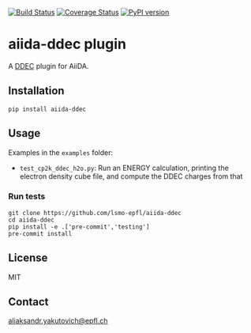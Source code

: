 [![Build Status](https://github.com/lsmo-epfl/aiida-ddec/workflows/ci/badge.svg)](https://github.com/lsmo-epfl/aiida-ddec/actions)
[![Coverage Status](https://codecov.io/gh/lsmo-epfl/aiida-ddec/branch/develop/graph/badge.svg)](https://codecov.io/gh/lsmo-epfl/aiida-ddec)
[![PyPI version](https://badge.fury.io/py/aiida-ddec.svg)](https://badge.fury.io/py/aiida-ddec)


# aiida-ddec plugin

A [DDEC](https://sourceforge.net/projects/ddec/files/) plugin for AiiDA.

## Installation

```shell
pip install aiida-ddec
```

## Usage

Examples in the `examples` folder:

-   `test_cp2k_ddec_h2o.py`: Run an ENERGY calculation, printing the
    electron density cube file, and compute the DDEC charges from that


### Run tests

```shell
git clone https://github.com/lsmo-epfl/aiida-ddec
cd aiida-ddec
pip install -e .['pre-commit','testing']
pre-commit install
```

## License

MIT

## Contact

aliaksandr.yakutovich@epfl.ch
